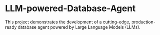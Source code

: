 # LLM-powered-Database-Agent
This project demonstrates the development of a cutting-edge, production-ready database agent powered by Large Language Models (LLMs).
